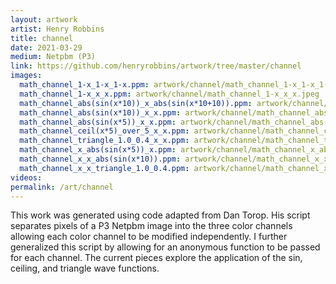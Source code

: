 ```yaml
---
layout: artwork
artist: Henry Robbins
title: channel
date: 2021-03-29
medium: Netpbm (P3)
link: https://github.com/henryrobbins/artwork/tree/master/channel
images:
  math_channel_1-x_1-x_1-x.ppm: artwork/channel/math_channel_1-x_1-x_1-x.jpeg
  math_channel_1-x_x_x.ppm: artwork/channel/math_channel_1-x_x_x.jpeg
  math_channel_abs(sin(x*10))_x_abs(sin(x*10+10)).ppm: artwork/channel/math_channel_abs(sin(x*10))_x_abs(sin(x*10+10)).jpeg
  math_channel_abs(sin(x*10))_x_x.ppm: artwork/channel/math_channel_abs(sin(x*10))_x_x.jpeg
  math_channel_abs(sin(x*5))_x_x.ppm: artwork/channel/math_channel_abs(sin(x*5))_x_x.jpeg
  math_channel_ceil(x*5)_over_5_x_x.ppm: artwork/channel/math_channel_ceil(x*5)_over_5_x_x.jpeg
  math_channel_triangle_1.0_0.4_x_x.ppm: artwork/channel/math_channel_triangle_1.0_0.4_x_x.jpeg
  math_channel_x_abs(sin(x*5))_x.ppm: artwork/channel/math_channel_x_abs(sin(x*5))_x.jpeg
  math_channel_x_x_abs(sin(x*10)).ppm: artwork/channel/math_channel_x_x_abs(sin(x*10)).jpeg
  math_channel_x_x_triangle_1.0_0.4.ppm: artwork/channel/math_channel_x_x_triangle_1.0_0.4.jpeg
videos:
permalink: /art/channel
---
```

This work was generated using code adapted from Dan Torop. His script separates
pixels of a P3 Netpbm image into the three color channels allowing each color
channel to be modified independently. I further generalized this script by
allowing for an anonymous function to be passed for each channel. The current
pieces explore the application of the sin, ceiling, and triangle wave functions.